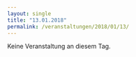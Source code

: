 ```yaml
---
layout: single
title: "13.01.2018"
permalink: /veranstaltungen/2018/01/13/
---
```


Keine Veranstaltung an diesem Tag.
